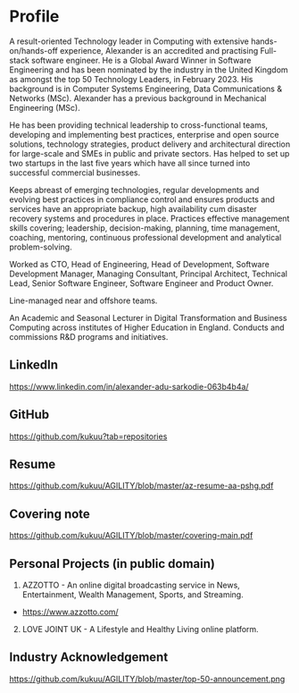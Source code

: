 # Profile
A result-oriented Technology leader in Computing with extensive hands-on/hands-off experience, Alexander is an accredited and practising Full-stack software engineer. He is a Global Award Winner in Software Engineering and has been nominated by the industry in the United Kingdom as amongst the top 50 Technology Leaders, in February 2023. His background is in Computer Systems Engineering, Data Communications & Networks (MSc). Alexander has a previous background in Mechanical Engineering (MSc).

He has been providing technical leadership to cross-functional teams, developing and implementing best practices, enterprise and open source solutions, technology strategies, product delivery and architectural direction for large-scale and SMEs in public and private sectors. Has helped to set up two startups in the last five years which have all since turned into successful commercial businesses. 

Keeps abreast of emerging technologies, regular developments and evolving best practices in compliance control and ensures products and services have an appropriate backup, high availability cum disaster recovery systems and procedures in place. Practices effective management skills covering; leadership, decision-making, planning, time management, coaching, mentoring, continuous professional development and analytical problem-solving.

Worked as CTO, Head of Engineering, Head of Development, Software  Development Manager, Managing Consultant, Principal Architect, Technical Lead,  Senior Software Engineer, Software Engineer and Product Owner.

Line-managed near and offshore teams.

An Academic and Seasonal Lecturer in Digital Transformation and Business Computing across institutes of Higher Education in England. Conducts and commissions R&D programs and initiatives.

  
## LinkedIn 
 https://www.linkedin.com/in/alexander-adu-sarkodie-063b4b4a/
  
## GitHub 
  https://github.com/kukuu?tab=repositories

## Resume 
  https://github.com/kukuu/AGILITY/blob/master/az-resume-aa-pshg.pdf

## Covering note   
 https://github.com/kukuu/AGILITY/blob/master/covering-main.pdf

  
## Personal Projects (in public domain)
  1. AZZOTTO - An online digital broadcasting service in News, Entertainment, Wealth Management, Sports, and Streaming. 
  - https://www.azzotto.com/
  
  2. LOVE JOINT UK - A Lifestyle and Healthy Living online platform.


## Industry Acknowledgement
https://github.com/kukuu/AGILITY/blob/master/top-50-announcement.png



